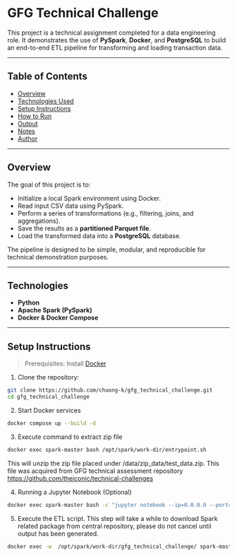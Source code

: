 # GFG Technical Challenge
This project is a technical assignment completed for a data engineering role. It demonstrates the use of **PySpark**, **Docker**, and **PostgreSQL** to build an end-to-end ETL pipeline for transforming and loading transaction data.

---

## Table of Contents

- [Overview](#overview)
- [Technologies Used](#technologies-used)
- [Setup Instructions](#setup-instructions)
- [How to Run](#how-to-run)
- [Output](#output)
- [Notes](#notes)
- [Author](#author)

---

## Overview

The goal of this project is to:
- Initialize a local Spark environment using Docker.
- Read input CSV data using PySpark.
- Perform a series of transformations (e.g., filtering, joins, and aggregations).
- Save the results as a **partitioned Parquet file**.
- Load the transformed data into a **PostgreSQL** database.

The pipeline is designed to be simple, modular, and reproducible for technical demonstration purposes.

---

## Technologies
 
- **Python**
- **Apache Spark (PySpark)**
- **Docker & Docker Compose**

---

## Setup Instructions

> Prerequisites: Install [Docker](https://www.docker.com/)

1. Clone the repository:
```bash
git clone https://github.com/chuong-k/gfg_technical_challenge.git
cd gfg_technical_challenge
```

2. Start Docker services
```bash
docker compose up --build -d
```

3. Execute command to extract zip file
```bash
docker exec spark-master bash /opt/spark/work-dir/entrypoint.sh
```
This will unzip the zip file placed under /data/zip_data/test_data.zip. This file was acquired from GFG technical assessment repository https://github.com/theiconic/technical-challenges

4. Running a Jupyter Notebook (Optional)
```bash
docker exec spark-master bash -c "jupyter notebook --ip=0.0.0.0 --port=3000 --allow-root"
```

5. Execute the ETL script. This step will take a while to download Spark related package from central repository, please do not cancel until output has been generated.
```bash
docker exec -w  /opt/spark/work-dir/gfg_technical_challenge/ spark-master spark-submit main.py
```
